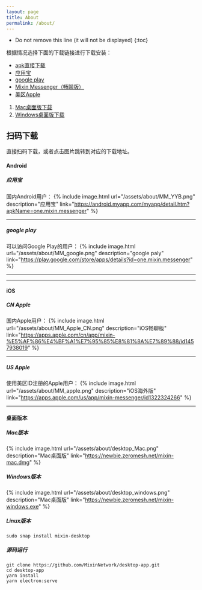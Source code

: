 ```yaml
---
layout: page
title: About
permalink: /about/
---
```


* Do not remove this line (it will not be displayed)
{:toc}

根据情况选择下面的下载链接进行下载安装：
- [apk直接下载](https://assets.exincdn.com/mixin/android/180301-1.apk)  
- [应用宝](https://android.myapp.com/myapp/detail.htm?apkName=one.mixin.messenger)  
- [google play](https://play.google.com/store/apps/details?id=one.mixin.messenger)  
- [Mixin Messenger（畅聊版）](https://apps.apple.com/cn/app/mixin-%E5%AF%86%E4%BF%A1%E7%95%85%E8%81%8A%E7%89%88/id1457938019)  
- [美区Apple](https://apps.apple.com/us/app/mixin-messenger/id1322324266)  

1. [Mac桌面版下载](https://newbie.zeromesh.net/mixin-mac.dmg)  
2. [Windows桌面版下载](https://newbie.zeromesh.net/mixin-windows.exe)  

## 扫码下载

直接扫码下载，或者点击图片跳转到对应的下载地址。

#### Android

##### 应用宝
国内Android用户：
{% include image.html url="/assets/about/MM_YYB.png" description="应用宝" link="https://android.myapp.com/myapp/detail.htm?apkName=one.mixin.messenger" %}

--- 

##### google play
可以访问Google Play的用户：
{% include image.html url="/assets/about/MM_google.png" description="google paly" link="https://play.google.com/store/apps/details?id=one.mixin.messenger" %}

--- 
---

#### iOS

##### CN Apple
国内Apple用户：
{% include image.html url="/assets/about/MM_Apple_CN.png" description="iOS畅聊版" link="https://apps.apple.com/cn/app/mixin-%E5%AF%86%E4%BF%A1%E7%95%85%E8%81%8A%E7%89%88/id1457938019" %}

--- 

##### US Apple
使用美区ID注册的Apple用户：
{% include image.html url="/assets/about/MM_apple.png" description="iOS海外版" link="https://apps.apple.com/us/app/mixin-messenger/id1322324266" %}

---

#### 桌面版本

##### Mac版本

{% include image.html url="/assets/about/desktop_Mac.png" description="Mac桌面版" link="https://newbie.zeromesh.net/mixin-mac.dmg" %}


##### Windows版本

{% include image.html url="/assets/about/desktop_windows.png" description="Mac桌面版" link="https://newbie.zeromesh.net/mixin-windows.exe" %}


##### Linux版本
`sudo snap install mixin-desktop`

##### 源码运行

```
git clone https://github.com/MixinNetwork/desktop-app.git
cd desktop-app
yarn install
yarn electron:serve
```